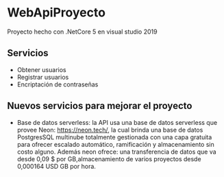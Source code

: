 # WebApiProyecto
Proyecto hecho con .NetCore 5 en visual studio 2019

## Servicios

- Obtener usuarios
- Registrar usuarios
- Encriptación de contraseñas

## Nuevos servicios para mejorar el proyecto
- Base de datos serverless: la API usa una base de datos serverless
  que provee Neon: https://neon.tech/, la cual brinda una base de datos PostgresSQL multinube totalmente gestionada con una capa gratuita
  para ofrecer escalado automático, ramificación y almacenamiento sin costo alguno.
  Además neon ofrece: una transferencia de datos que va desde 0,09 $ por GB,almacenamiento de varios proyectos desde 0,000164 USD GB por hora.
